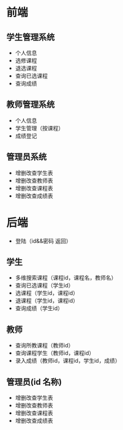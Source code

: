 # 前端
## 学生管理系统
* 个人信息
* 选修课程
* 退选课程
* 查询已选课程
* 查询成绩
## 教师管理系统
* 个人信息
* 学生管理（按课程）
* 成绩登记
## 管理员系统
* 增删改查学生表
* 增删改查教师表
* 增删改查课程表
* 增删改查成绩表

# 后端
* 登陆（id&&密码 返回）
## 学生
* 多维搜索课程（课程id，课程名，教师名）
* 查询已选课程（学生id）
* 选课程（学生id，课程id）
* 退课程（学生id，课程id）
* 查询成绩（学生id）
## 教师
* 查询所教课程（教师id）
* 查询课程学生（教师id，课程id）
* 录入成绩（教师id，课程id，学生id，成绩）
## 管理员(id 名称)
* 增删改查学生表
* 增删改查教师表
* 增删改查课程表
* 增删改查成绩表

